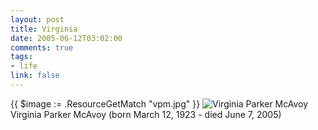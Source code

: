 ```yaml
--- 
layout: post
title: Virginia
date: 2005-06-12T03:02:00
comments: true
tags:
- life
link: false
---
```

{{ $image := .ResourceGetMatch "vpm.jpg" }}
<img src="{{ $image.RelPermalink }}" alt="Virginia Parker McAvoy" >
<br />
Virginia Parker McAvoy
(born March 12, 1923 - died June 7, 2005)
